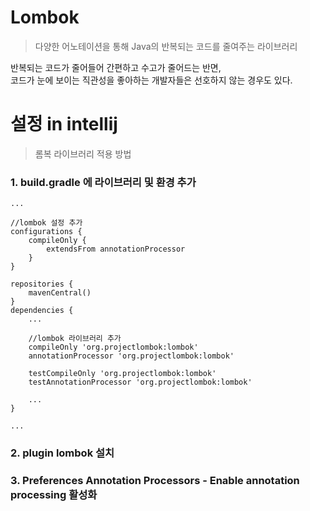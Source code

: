 # Lombok
> 다양한 어노테이션을 통해 Java의 반복되는 코드를 줄여주는 라이브러리

반복되는 코드가 줄어들어 간편하고 수고가 줄어드는 반면,  
코드가 눈에 보이는 직관성을 좋아하는 개발자들은 선호하지 않는 경우도 있다. 

# 설정 in intellij
> 롬복 라이브러리 적용 방법

### 1. build.gradle 에 라이브러리 및 환경 추가

```
...

//lombok 설정 추가
configurations {
    compileOnly {
        extendsFrom annotationProcessor
    }
}

repositories {
    mavenCentral()
}
dependencies {
    ...
    
    //lombok 라이브러리 추가
    compileOnly 'org.projectlombok:lombok'
    annotationProcessor 'org.projectlombok:lombok'
    
    testCompileOnly 'org.projectlombok:lombok'
    testAnnotationProcessor 'org.projectlombok:lombok'
    
    ...
}

...
```

### 2. plugin lombok 설치
### 3. Preferences Annotation Processors - Enable annotation processing 활성화